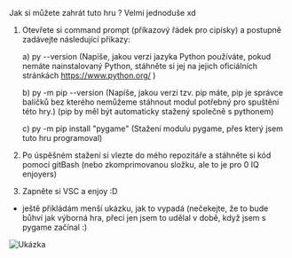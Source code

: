 Jak si můžete zahrát tuto hru ? Velmi jednoduše xd

1) Otevřete si command prompt (příkazový řádek pro cipísky) a postupně zadávejte následující příkazy:

   a) py --version (Napíše, jakou verzi jazyka Python používáte, pokud nemáte nainstalovaný Python, stáhněte si jej na jejich oficiálních stránkách https://www.python.org/ )
   
   b) py -m pip --version (Napíše, jakou verzi tzv. pip máte, pip je správce balíčků bez kterého nemůžeme stáhnout modul potřebný pro spuštění této hry.)
                       (pip by měl být automaticky stažený společně s pythonem)
   
   c) py -m pip install "pygame" (Stažení modulu pygame, přes který jsem tuto hru programoval)

3) Po úspěšném stažení si vlezte do mého repozitáře a stáhněte si kód pomocí gitBash (nebo zkomprimovanou složku, ale to je pro 0 IQ enjoyers)
4) Zapněte si VSC a enjoy :D


+ ještě přikládám menší ukázku, jak to vypadá (nečekejte, že to bude bůhví jak výborná hra, přeci jen jsem to udělal v době, když jsem s pygame začínal :)


![Ukázka](https://github.com/ondrejfila6969/Gamesa/assets/114986357/1c97eb3e-e870-4ae8-b200-05e4454653d1)
